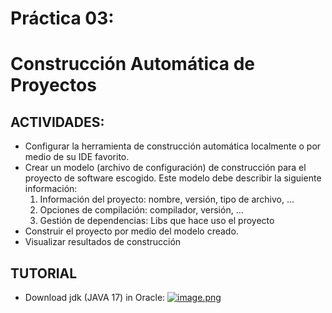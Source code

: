 # Práctica 03:
# **Construcción Automática de Proyectos**

## ACTIVIDADES:
* Configurar la herramienta de construcción automática localmente o por medio de su IDE favorito.
* Crear un modelo (archivo de configuración) de construcción para el proyecto de software escogido. Este modelo debe describir la siguiente información:
  1. Información del proyecto: nombre, versión, tipo de archivo, ...
  2. Opciones de compilación: compilador, versión, ...
  3. Gestión de dependencias: Libs que hace uso el proyecto
* Construir el proyecto por medio del modelo creado.
* Visualizar resultados de construcción

## TUTORIAL
* Download jdk (JAVA 17) in Oracle:
[![image.png](https://i.postimg.cc/C5RvfkVc/image.png)](https://postimg.cc/PvkbgLJD)
